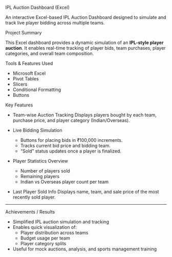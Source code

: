 IPL Auction Dashboard (Excel)

An interactive Excel-based IPL Auction Dashboard designed to simulate and track live player bidding across multiple teams.

Project Summary

This Excel dashboard provides a dynamic simulation of an **IPL-style player auction**. It enables real-time tracking of player bids, team purchases, player categories, and overall team composition.

Tools & Features Used

- Microsoft Excel
- Pivot Tables
- Slicers
- Conditional Formatting
- Buttons

Key Features

- Team-wise Auction Tracking
  Displays players bought by each team, purchase price, and player category (Indian/Overseas).

- Live Bidding Simulation  
  - Buttons for placing bids in ₹100,000 increments.  
  - Tracks current bid price and bidding team.  
  - “Sold” status updates once a player is finalized.

- Player Statistics Overview
  - Number of players sold  
  - Remaining players  
  - Indian vs Overseas player count per team

- Last Player Sold Info
  Displays name, team, and sale price of the most recently sold player.

---

Achievements / Results

- Simplified IPL auction simulation and tracking
- Enables quick visualization of:
  - Player distribution across teams
  - Budget usage per team
  - Player category splits
- Useful for mock auctions, analysis, and sports management training

